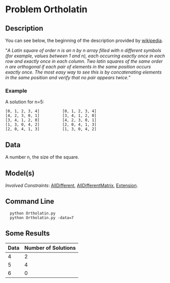 # Problem Ortholatin

## Description
You can see below, the beginning of the description provided by  [wikipedia](https://en.wikipedia.org/wiki/Graeco-Latin_square).

"*A Latin square of order n is an n by n array filled with n different symbols (for example, values between 1 and n),
each occurring exactly once in each row and exactly once in each column.
Two latin squares of the same order n are orthogonal if each pair of elements in the same position occurs exactly once.
The most easy way to see this is by concatenating elements in the same position and verify that no pair appears twice.*"

### Example

A solution for n=5:
```
[0, 1, 2, 3, 4]          [0, 1, 2, 3, 4]
[4, 2, 3, 0, 1]          [3, 4, 1, 2, 0]
[3, 4, 1, 2, 0]          [4, 2, 3, 0, 1]
[1, 3, 0, 4, 2]          [2, 0, 4, 1, 3]
[2, 0, 4, 1, 3]          [1, 3, 0, 4, 2]
```

## Data
A number n, the size of the square.

## Model(s)


*Involved Constraints*: [AllDifferent](https://pycsp.org/documentation/constraints/AllDifferent/),
[AllDifferentMatrix](https://pycsp.org/documentation/constraints/AllDifferentMatrix/), [Extension](https://pycsp.org/documentation/constraints/Extension/).



## Command Line


```shell
  python Ortholatin.py
  python Ortholatin.py -data=7
 ```

## Some Results

| Data | Number of Solutions |
|------|---------------------|
| 4    | 2                   |
| 5    | 4                   |
| 6    | 0                   |